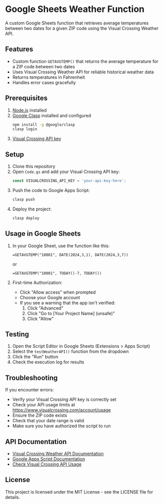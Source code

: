 # Google Sheets Weather Function

A custom Google Sheets function that retrieves average temperatures between two dates for a given ZIP code using the Visual Crossing Weather API.

## Features

- Custom function `GETAVGTEMP()` that returns the average temperature for a ZIP code between two dates
- Uses Visual Crossing Weather API for reliable historical weather data
- Returns temperatures in Fahrenheit
- Handles error cases gracefully

## Prerequisites

1. [Node.js](https://nodejs.org/) installed
2. [Google Clasp](https://github.com/google/clasp) installed and configured
   ```bash
   npm install -g @google/clasp
   clasp login
   ```
3. [Visual Crossing API key](https://www.visualcrossing.com/weather-api)

## Setup

1. Clone this repository
2. Open `Code.gs` and add your Visual Crossing API key:
   ```javascript
   const VISUALCROSSING_API_KEY = 'your-api-key-here';
   ```
3. Push the code to Google Apps Script:
   ```bash
   clasp push
   ```
4. Deploy the project:
   ```bash
   clasp deploy
   ```

## Usage in Google Sheets

1. In your Google Sheet, use the function like this:
   ```
   =GETAVGTEMP("10001", DATE(2024,3,1), DATE(2024,3,7))
   ```
   or
   ```
   =GETAVGTEMP("10001", TODAY()-7, TODAY())
   ```

2. First-time Authorization:
   - Click "Allow access" when prompted
   - Choose your Google account
   - If you see a warning that the app isn't verified:
     1. Click "Advanced"
     2. Click "Go to [Your Project Name] (unsafe)"
     3. Click "Allow"

## Testing

1. Open the Script Editor in Google Sheets (Extensions > Apps Script)
2. Select the `testWeatherAPI()` function from the dropdown
3. Click the "Run" button
4. Check the execution log for results

## Troubleshooting

If you encounter errors:
- Verify your Visual Crossing API key is correctly set
- Check your API usage limits at https://www.visualcrossing.com/account/usage
- Ensure the ZIP code exists
- Check that your date range is valid
- Make sure you have authorized the script to run

## API Documentation

- [Visual Crossing Weather API Documentation](https://www.visualcrossing.com/resources/documentation/weather-api/timeline-weather-api/)
- [Google Apps Script Documentation](https://developers.google.com/apps-script)
- [Check Visual Crossing API Usage](https://www.visualcrossing.com/account/usage)

## License

This project is licensed under the MIT License - see the LICENSE file for details. 